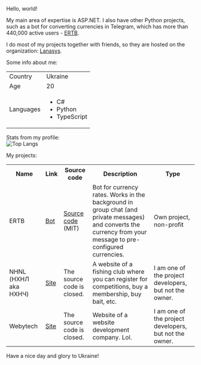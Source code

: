 Hello, world!

My main area of expertise is ASP.NET. I also have other Python projects, such as a bot for converting currencies in Telegram, which has more than 440,000 active users - <a href="https://t.me/exchange_rates_vsk_bot">ERTB</a>.

I do most of my projects together with friends, so they are hosted on the organization: <a href="https://github.com/Lanasys">Lanasys</a>.

Some info about me:<br>
<table>
  <tr>
    <td>
      Country
    </td>
    <td>
      Ukraine
    </td>
  </tr>
  <tr>
    <td>
      Age
    </td>
    <td>
      20
    </td>
  </tr>
  <tr>
    <td>
      Languages
    </td>
    <td>
      <ul>
        <li>C#</li>
        <li>Python</li>
        <li>TypeScript</li>
      </ul>
    </td>
  </tr>
</table>

Stats from my profile:<br>
![Top Langs](https://github-readme-stats.vercel.app/api/top-langs/?username=vladikko&theme=nord)

My projects:<br>
<table>
  <tr>
    <th>
      Name
    </th>
    <th>
      Link
    </th>
    <th>
      Source code
    </th>
    <th>
      Description
    </th>
    <th>
      Type
    </th>
  </tr>
  <tr>
    <td>
      ERTB
    </td>
    <td>
      <a href="https://t.me/exchange_rates_vsk_bot">Bot</a>
    </td>
    <td>
      <a href="https://github.com/Lanasys/exchange-rates-tg-bot">Source code</a> (MIT)
    </td>
    <td>
      Bot for currency rates. Works in the background in group chat (and private messages) and converts the currency from your message to pre-configured currencies.
    </td>
    <td>
      Own project, non-profit
    </td>
  </tr>
  <tr>
    <td>
      NHNL (НХНЛ aka НХНЧ)
    </td>
    <td>
      <a href="https://нхнч.com">Site</a>
    </td>
    <td>
      The source code is closed.
    </td>
    <td>
      A website of a fishing club where you can register for competitions, buy a membership, buy bait, etc.
    </td>
    <td>
      I am one of the project developers, but not the owner.
    </td>
  </tr>
  <tr>
    <td>
      Webytech
    </td>
    <td>
      <a href="https://webytech.cz/">Site</a>
    </td>
    <td>
      The source code is closed.
    </td>
    <td>
      Website of a website development company. Lol.
    </td>
    <td>
      I am one of the project developers, but not the owner.
    </td>
  </tr>
</table>

Have a nice day and glory to Ukraine!

